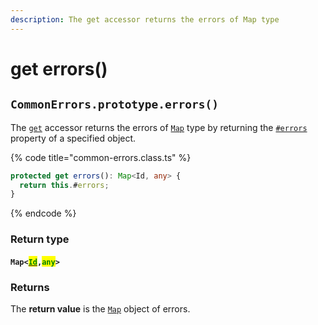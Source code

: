 ```yaml
---
description: The get accessor returns the errors of Map type
---
```


# get errors()

## `CommonErrors.prototype.errors()`

The [`get`](https://developer.mozilla.org/en-US/docs/Web/JavaScript/Reference/Functions/get) accessor returns the errors of [`Map`](https://developer.mozilla.org/en-US/docs/Web/JavaScript/Reference/Global\_Objects/Map) type by returning the [`#errors`](../properties/errors.md) property of a specified object.

{% code title="common-errors.class.ts" %}
```typescript
protected get errors(): Map<Id, any> {
  return this.#errors;
}
```
{% endcode %}

### Return type

#### `Map<`[<mark style="color:green;">`Id`</mark>](../generic-type-variables.md#wrap-opening)`,`<mark style="color:green;">`any`</mark>`>`

### Returns

The **return value** is the [`Map`](https://developer.mozilla.org/en-US/docs/Web/JavaScript/Reference/Global\_Objects/Map) object of errors.
